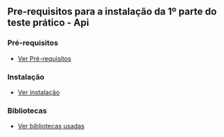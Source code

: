 ## Pre-requisitos para a instalação da 1º parte do teste prático - Api

### Pré-requisitos
- [Ver Pré-requisitos](prerequisitos.md)

### Instalação
- [Ver instalação](instalacao.md) 

### Bibliotecas
- [Ver bibliotecas usadas](bibliotecas.md) 
